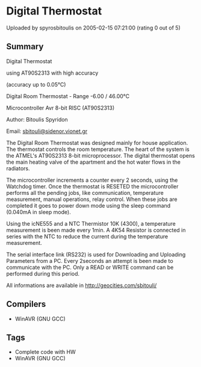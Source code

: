 # Digital Thermostat

Uploaded by spyrosbitoulis on 2005-02-15 07:21:00 (rating 0 out of 5)

## Summary

Digital Thermostat  

using AT90S2313 with high accuracy  

(accuracy up to 0.05°C)  

Digital Room Thermostat - Range -6.00 / 46.00°C  

Microcontroller Avr 8-bit RISC (AT90S2313)  

Author: Bitoulis Spyridon  

Email: [sbitouli@sidenor.vionet.gr](mailto:sbitouli@sidenor.vionet.gr) 


The Digital Room Thermostat was designed mainly for house application. The thermostat controls the room temperature. The heart of the system is the ATMEL's AT90S2313 8-bit microprocessor. The digital thermostat opens the main heating valve of the apartment and the hot water flows in the radiators.


The microcontroller increments a counter every 2 seconds, using the Watchdog timer. Once the thermostat is RESETED the microcontroller performs all the pending jobs, like communication, temperature measurement, manual operations, relay control. When these jobs are completed it goes to power down mode using the sleep command (0.040mA in sleep mode).


Using the icNE555 and a NTC Thermistor 10K (4300), a temperature measurement is been made every 1min. A 4Κ54 Resistor is connected in series with the NTC to reduce the current during the temperature measurement.


The serial interface link (RS232) is used for Downloading and Uploading Parameters from a PC. Every 2seconds an attempt is been made to communicate with the PC. Only a READ or WRITE command can be performed during this period.


All informations are available in <http://geocities.com/sbitouli/>

## Compilers

- WinAVR (GNU GCC)

## Tags

- Complete code with HW
- WinAVR (GNU GCC)
